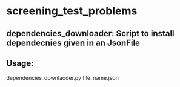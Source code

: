 # screening_test_problems

## dependencies_downloader: Script to install dependecnies given in an JsonFile
## Usage:
dependencies_downlaoder.py file_name.json

